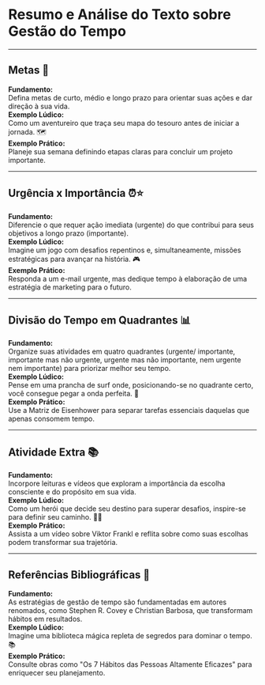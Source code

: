 # Resumo e Análise do Texto sobre Gestão do Tempo

---

## Metas 🎯
**Fundamento:**  
Defina metas de curto, médio e longo prazo para orientar suas ações e dar direção à sua vida.  
**Exemplo Lúdico:**  
Como um aventureiro que traça seu mapa do tesouro antes de iniciar a jornada. 🗺️  
**Exemplo Prático:**  
Planeje sua semana definindo etapas claras para concluir um projeto importante.

---

## Urgência x Importância ⏰⭐
**Fundamento:**  
Diferencie o que requer ação imediata (urgente) do que contribui para seus objetivos a longo prazo (importante).  
**Exemplo Lúdico:**  
Imagine um jogo com desafios repentinos e, simultaneamente, missões estratégicas para avançar na história. 🎮  
**Exemplo Prático:**  
Responda a um e-mail urgente, mas dedique tempo à elaboração de uma estratégia de marketing para o futuro.

---

## Divisão do Tempo em Quadrantes 📊
**Fundamento:**  
Organize suas atividades em quatro quadrantes (urgente/ importante, importante mas não urgente, urgente mas não importante, nem urgente nem importante) para priorizar melhor seu tempo.  
**Exemplo Lúdico:**  
Pense em uma prancha de surf onde, posicionando-se no quadrante certo, você consegue pegar a onda perfeita. 🌊  
**Exemplo Prático:**  
Use a Matriz de Eisenhower para separar tarefas essenciais daquelas que apenas consomem tempo.

---

## Atividade Extra 📚
**Fundamento:**  
Incorpore leituras e vídeos que exploram a importância da escolha consciente e do propósito em sua vida.  
**Exemplo Lúdico:**  
Como um herói que decide seu destino para superar desafios, inspire-se para definir seu caminho. 🦸‍♂️  
**Exemplo Prático:**  
Assista a um vídeo sobre Viktor Frankl e reflita sobre como suas escolhas podem transformar sua trajetória.

---

## Referências Bibliográficas 📖
**Fundamento:**  
As estratégias de gestão de tempo são fundamentadas em autores renomados, como Stephen R. Covey e Christian Barbosa, que transformam hábitos em resultados.  
**Exemplo Lúdico:**  
Imagine uma biblioteca mágica repleta de segredos para dominar o tempo. 📚  
**Exemplo Prático:**  
Consulte obras como "Os 7 Hábitos das Pessoas Altamente Eficazes" para enriquecer seu planejamento.